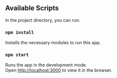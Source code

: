 ## Available Scripts

In the project directory, you can run:
### `npm install`

Installs the necessary modules to run this app.

### `npm start`

Runs the app in the development mode.<br />
Open [http://localhost:3000](http://localhost:3000) to view it in the browser.

